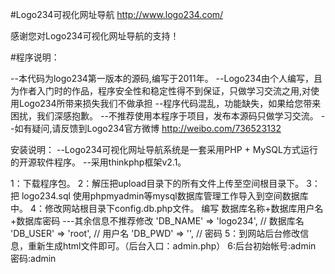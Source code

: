 

#Logo234可视化网址导航 
  http://www.logo234.com/  

  感谢您对Logo234可视化网址导航的支持！
  
  

#程序说明：

--本代码为logo234第一版本的源码,编写于2011年。
--Logo234由个人编写，且为作者入门时的作品，程序安全性和稳定性得不到保证，只做学习交流之用,对使用Logo234所带来损失我们不做承担
--程序代码混乱，功能缺失，如果给您带来困扰，我们深感抱歉。
--不推荐使用本程序于项目，发布本源码只做学习交流。
--如有疑问,请反馈到Logo234官方微博 http://weibo.com/736523132


  安装说明：
--Logo234可视化网址导航系统是一套采用PHP + MySQL方式运行的开源软件程序。
--采用thinkphp框架v2.1。

 
  1：下载程序包。
  2：解压把upload目录下的所有文件上传至空间根目录下。
  3：把 logo234.sql 使用phpmyadmin等mysql数据库管理工作导入到空间数据库中。
  4：修改网站根目录下config.db.php文件。
     编写 数据库名称+数据库用户名+数据库密码  ---其余信息不推荐修改
        'DB_NAME' => 'logo234', // 数据库名
	'DB_USER' => 'root',    // 用户名
	'DB_PWD' => '',         // 密码
  5：到网站后台修改信息，重新生成html文件即可。（后台入口：admin.php）
  6:后台初始帐号:admin 密码:admin 
  